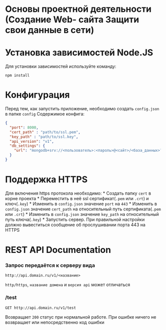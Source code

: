 # Основы проектной деятельности (Создание Web- сайта Защити свои данные в сети)

# Установка зависимостей Node.JS
Для установки зависимостей используйте команду:
```
npm install
```

# Конфигурация
Перед тем, как запустить приложение, необходимо создать `config.json` в папке `config`
Содержимое конфига:
```json
{
  "port": 8000,
  "cert_path" : "path/to/ssl.pem",
  "key_path" : "path/to/ssl.key",
  "api_version": "v1",
  "db_settings": {
    "url": "mongodb+srv://<пользователь>:<пароль>@<сайт>/<база_данных>?retryWrites=true&w=majority"
  }
}
```

# Поддержка HTTPS
Для включения https протокола необходимо:
    * Создать папку `cert` в корне проекта
    * Переместить в неё ssl сертификат(`.pem` или `.crt`) и ключ(`.key`)
    * Изменить в `config.json` значение `port` на `443`
    * Изменить в `config.json` значение `cert_path` на относительный путь сертификата(`.pem` или `.crt`)
    * Изменить в `config.json` значение `key_path` на относительный путь ключа(`.key`)
    * Запустить сервер. При правильной настройки должно вывеститься сообщение об прослушивании порта 443 на HTTPS

# REST API Documentation

### Запрос передаётся к серверу вида
```
http://api.domain.ru/v1/<название>
```
`http/https`, `название домена` и `версия api` может отличаться

### /test
```
GET http://api.domain.ru/v1/test
```
Возвращает `200` статус при нормальной работе. При ошибке ничего не возвращает или непосредственно код ошибки